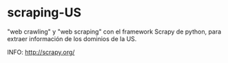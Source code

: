 # scraping-US
"web crawling" y "web scraping" con el framework Scrapy de python, para extraer información de los dominios de la US.

INFO: http://scrapy.org/
